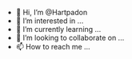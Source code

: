 - 👋 Hi, I’m @Hartpadon
- 👀 I’m interested in ...
- 🌱 I’m currently learning ...
- 💞️ I’m looking to collaborate on ...
- 📫 How to reach me ...

<!---
Hartpadon/Hartpadon is a ✨ special ✨ repository because its `README.md` (this file) appears on your GitHub profile.
You can click the Preview link to take a look at your changes.
--->
